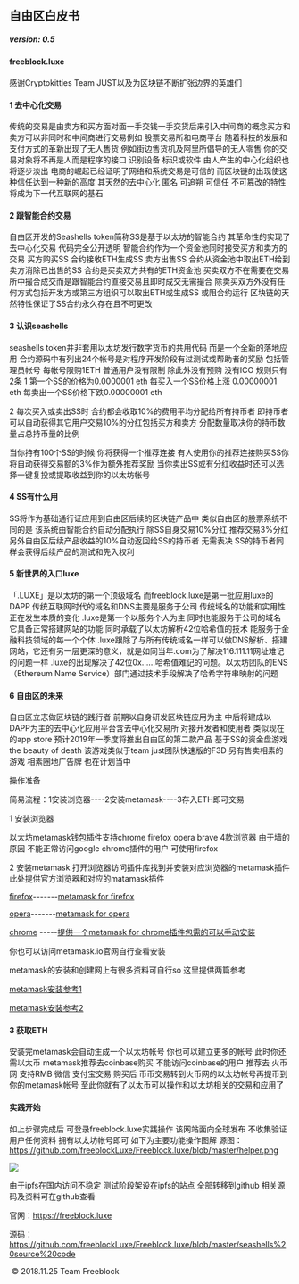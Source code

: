 ##     				      自由区白皮书 

##### version: 0.5

####  freeblock.luxe 



感谢Cryptokitties  Team JUST以及为区块链不断扩张边界的英雄们

#### 1 去中心化交易

传统的交易是由卖方和买方面对面一手交钱一手交货后来引入中间商的概念买方和卖方可以非同时和中间商进行交易例如 股票交易所和电商平台 随着科技的发展和支付方式的革新出现了无人售货  例如街边售货机及阿里所倡导的无人零售  你的交易对象将不再是人而是程序的接口 识别设备 标识或软件  由人产生的中心化组织也将逐步淡出 电商的崛起已经证明了网络和系统交易是可信的  而区块链的出现使这种信任达到一种新的高度  其天然的去中心化  匿名  可追朔  可信任  不可篡改的特性将成为下一代互联网的基石



#### 2 跟智能合约交易

自由区开发的Seashells token简称SS是基于以太坊的智能合约 其革命性的实现了去中心化交易 代码完全公开透明  智能合约作为一个资金池同时接受买方和卖方的交易 买方购买SS  合约接收ETH生成SS   卖方出售SS 合约从资金池中取出ETH给到卖方消除已出售的SS  合约是买卖双方共有的ETH资金池   买卖双方不在需要在交易所中撮合成交而是跟智能合约直接交易且即时成交无需撮合   除卖买双方外没有任何方式包括开发方或第三方组织可以取出ETH或生成SS 或阻合约运行   区块链的天然特性保证了SS合约永久存在且不可更改



#### 3 认识seashells

seashells token并非套用以太坊发行数字货币的共用代码 而是一个全新的落地应用  合约源码中有列出24个帐号是对程序开发阶段有过测试或帮助者的奖励 包括管理员帐号 每帐号限购1ETH   普通用户没有限制  除此外没有预购   没有ICO
规则只有2条
1  第一个SS的价格为0.0000001 eth  每买入一个SS价格上涨 0.00000001 eth 每卖出一个SS价格下跌0.00000001 eth

2 每次买入或卖出SS时 合约都会收取10%的费用平均分配给所有持币者   即持币者可以自动获得其它用户交易10%的分红包括买方和卖方  分配数量取决你的持币数量占总持币量的比例

当你持有100个SS的时候 你将获得一个推荐连接  有人使用你的推荐连接购买SS你将自动获得交易额的3%作为额外推荐奖励
当你卖出SS或有分红收益时还可以选择一键复投或提取收益到你的以太坊帐号



#### 4 SS有什么用

SS将作为基础通行证应用到自由区后续的区块链产品中  类似自由区的股票系统不同的是 该系统由智能合约自动分配执行 除SS自身交易10%分红 推荐交易3%分红  另外自由区后续产品收益的10%自动返回给SS的持币者 无需表决 
SS的持币者同样会获得后续产品的测试和先入权利



#### 5 新世界的入口luxe

「.LUXE」是以太坊的第一个顶级域名  而freeblock.luxe是第一批应用luxe的DAPP   传统互联网时代的域名和DNS主要是服务于公司 传统域名的功能和实用性正在发生本质的变化 .luxe是第一个以服务个人为主  同时也能服务于公司的域名 它具备正常搭建网站的功能  同时承载了以太坊解析42位哈希值的技术 能服务于金融科技领域的每一个个体 .luxe跟除了与所有传统域名一样可以做DNS解析、搭建网站，它还有另一层更深的意义，就是如同当年.com为了解决116.111.11网址难记的问题一样  .luxe的出现解决了42位0x……哈希值难记的问题。以太坊团队的ENS（Ethereum Name Service）部门通过技术手段解决了哈希字符串映射的问题



#### 6 自由区的未来

自由区立志做区块链的践行者   前期以自身研发区块链应用为主  中后将建成以DAPP为主的去中心化应用平台含去中心化交易所  对接开发者和使用者  类似现在的app store   预计2019年一季度将推出自由区的第二款产品  基于SS的资金盘游戏 the beauty of death 该游戏类似于team just团队快速版的F3D
另有售卖相素的游戏  相素圈地广告牌  也在计划当中



操作准备

简易流程：1安装浏览器----2安装metamask----3存入ETH即可交易

1 安装浏览器

以太坊metamask钱包插件支持chrome firefox opera brave 4款浏览器 由于墙的原因 不能正常访问google chrome插件的用户  可使用firefox

2 安装metamask
打开浏览器访问插件库找到并安装对应浏览器的metamask插件
此处提供官方浏览器和对应的matamask插件

[firefox](https://www.mozilla.org/zh-CN/firefox/)-------[metamask for firefox](https://addons.mozilla.org/zh-CN/firefox/addon/ether-metamask/)

[opera](https://www.opera.com/zh-cn%3EOpera)-------[metamask for opera](https://addons.opera.com/zh-cn/extensions/details/metamask/)

[chrome](https://www.google.cn/chrome) -----[提供一个metamask for chrome插件包需的可以手动安装](https://github.com/freeblockLuxe/Freeblock.luxe/blob/master/metamask%20for%20chrome_v5.0.2.crx)

你也可以访问metamask.io官网自行查看安装

metamask的安装和创建网上有很多资料可自行so 这里提供两篇参考

 [metamask安装参考1](http://www.qukuaiwang.com.cn/news/8841.html) 

 [metamask安装参考2](https://kuaibao.qq.com/s/20180612G1ICQL00?refer=cp_1026)



#### 3 获取ETH

安装完metamask会自动生成一个以太坊帐号  你也可以建立更多的帐号   此时你还需以太币  metamask推荐去coinbase购买   不能访问coinbase的用户  推荐去 火币网  支持RMB 微信 支付宝交易  购买后 币币交易转到火币网的以太坊帐号再提币到你的metamask帐号
至此你就有了以太币可以操作和以太坊相关的交易和应用了



#### 实践开始

如上步骤完成后 可登录freeblock.luxe实践操作  该网站面向全球发布 不收集验证用户任何资料 拥有以太坊帐号即可 如下为主要功能操作图解
源图：https://github.com/freeblockLuxe/Freeblock.luxe/blob/master/helper.png

![](https://github.com/freeblockLuxe/Freeblock.luxe/blob/master/helper.png)


由于ipfs在国内访问不稳定 测试阶段架设在ipfs的站点 全部转移到github 相关源码及资料可在github查看

官网：https://freeblock.luxe

源码：https://github.com/freeblockLuxe/Freeblock.luxe/blob/master/seashells%20source%20code
​     

​														                                                                                     © 2018.11.25 Team Freeblock
